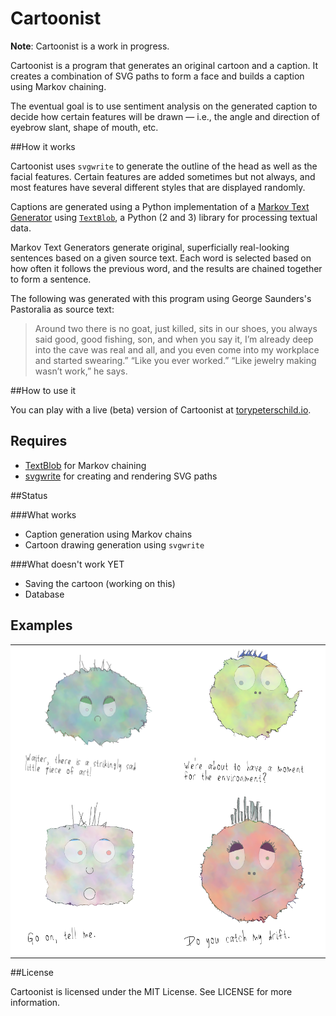 Cartoonist
==========

**Note**: Cartoonist is a work in progress.

Cartoonist is a program that generates an original cartoon and a caption. It creates a combination of SVG paths to form a face and builds a caption using Markov chaining.

The eventual goal is to use sentiment analysis on the generated caption to decide how certain features will be drawn — i.e., the angle and direction of eyebrow slant, shape of mouth, etc.

##How it works

Cartoonist uses `svgwrite` to generate the outline of the head as well as the facial features. Certain features are added sometimes but not always, and most features have several different styles that are displayed randomly.

Captions are generated using a Python implementation of a [Markov Text Generator](https://en.wikipedia.org/wiki/Markov_chain#Markov_text_generators) using [`TextBlob`](https://textblob.readthedocs.io/en/dev/index.html), a Python (2 and 3) library for processing textual data.

Markov Text Generators generate original, superficially real-looking sentences based on a given source text. Each word is selected based on how often it follows the previous word, and the results are chained together to form a sentence.

The following was generated with this program using George Saunders's Pastoralia as source text:

> Around two there is no goat, just killed, sits in our shoes, you always
> said good, good fishing, son, and when you say it, I’m already deep into
> the cave was real and all, and you even come into my workplace and
> started swearing.” “Like you ever worked.” “Like jewelry making wasn’t
> work,” he says.


##How to use it

You can play with a live (beta) version of Cartoonist at [torypeterschild.io](http://torypeterschild.io/).

## Requires ##
* [TextBlob](http://textblob.readthedocs.io/en/dev/index.html) for Markov chaining
* [svgwrite](https://pypi.python.org/pypi/svgwrite/) for creating and rendering SVG paths

##Status

###What works
- Caption generation using Markov chains
- Cartoon drawing generation using `svgwrite`

###What doesn't work YET
- Saving the cartoon (working on this)
- Database

## Examples

<table bgcolor="#FFFFFF">
<colgroup>
<col width="20%" />
<col width="20%" />
</colgroup>
<tbody>
<tr class="odd">
<td align="right"><img src="https://github.com/torypeterschild/the-cartoonist/blob/master/app/static/screencaps/screencap4.png" alt="" width="300" /></td>
<td align="left"><img src="https://github.com/torypeterschild/the-cartoonist/blob/master/app/static/screencaps/screencap3.png" alt="" width="300"/></td>
</tr>
<tr class="even">
<td align="right"><img src="https://github.com/torypeterschild/the-cartoonist/blob/master/app/static/screencaps/screencap2.png" alt="" width="300"/></td>
<td align="left"><img src="https://github.com/torypeterschild/the-cartoonist/blob/master/app/static/screencaps/screencap1.png" alt="" width="300"/></td>
</tr>
</tbody>
</table>


##License

Cartoonist is licensed under the MIT License. See LICENSE for more information.